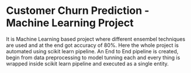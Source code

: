 # Customer Churn Prediction - Machine Learning Project
It is Machine Learning based project where different ensembel techniques are used and at the end got accuracy of 80%. Here the whole project is automated using scikit learn pipeline. An End to End pipeline is created, begin from data preprocessing to model tunning each and every thing is wrapped inside scikit learn pipeline and executed as a single entity.

